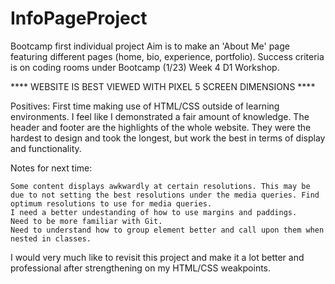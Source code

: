 # InfoPageProject
Bootcamp first individual project
Aim is to make an 'About Me' page featuring different pages (home, bio, experience, portfolio).
Success criteria is on coding rooms under Bootcamp (1/23) Week 4 D1 Workshop.

**** WEBSITE IS BEST VIEWED WITH PIXEL 5 SCREEN DIMENSIONS ****

Positives:
    First time making use of HTML/CSS outside of learning environments. I feel like I demonstrated a fair amount of knowledge.
    The header and footer are the highlights of the whole website. They were the hardest to design and took the longest, but work the best in terms of display and functionality.

Notes for next time:

    Some content displays awkwardly at certain resolutions. This may be due to not setting the best resolutions under the media queries. Find optimum resolutions to use for media queries.
    I need a better undestanding of how to use margins and paddings.
    Need to be more familiar with Git.
    Need to understand how to group element better and call upon them when nested in classes.

I would very much like to revisit this project and make it a lot better and professional after strengthening on my HTML/CSS weakpoints.


